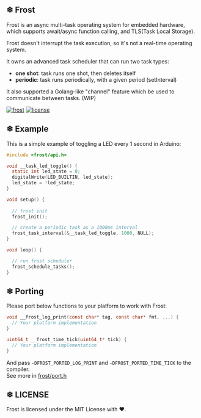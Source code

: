 ## ❄ Frost

Frost is an async multi-task operating system for embedded hardware,  
which supports await/async function calling, and TLS(Task Local Storage).

Frost doesn't interrupt the task execution, so it's not a real-time operating system.

It owns an advanced task scheduler that can run two task types:  
 - **one shot**: task runs one shot, then deletes itself
 - **periodic**: task runs periodically, with a given period (setInterval)

It also supported a Golang-like "channel" feature which be used to communicate between tasks. (WIP)

[![frost](https://img.shields.io/badge/Frost%20OS-v0.1-68e8fd)](#)
[![license](https://img.shields.io/badge/LICENSE-MIT-blue)](./blob/main/LICENSE)

## ❄ Example

This is a simple example of toggling a LED every 1 second in Arduino:

```c
#include <frost/api.h>

void __task_led_toggle() {
  static int led_state = 0;
  digitalWrite(LED_BUILTIN, led_state);
  led_state = !led_state;
}

void setup() {
  
  // frost init
  frost_init();

  // create a periodic task as a 1000ms interval
  frost_task_interval(&__task_led_toggle, 1000, NULL);
}

void loop() {

  // run frost scheduler
  frost_schedule_tasks();
}

```

## ❄ Porting

Please port below functions to your platform to work with Frost:
```c
void __frost_log_print(const char* tag, const char* fmt, ...) {
  // Your platform implementation
}

uint64_t __frost_time_tick(uint64_t* tick) {
  // Your platform implementation
}
```

And pass `-DFROST_PORTED_LOG_PRINT` and `-DFROST_PORTED_TIME_TICK` to the compiler.   
See more in [frost/port.h](frost/port.h)

## ❄ LICENSE
Frost is licensed under the MIT License with ❤.

